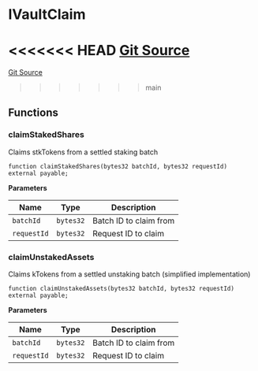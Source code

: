 # IVaultClaim
<<<<<<< HEAD
[Git Source](https://github.com/VerisLabs/KAM/blob/670f05acf8766190fcaa1d272341611f065917de/src/interfaces/modules/IVaultClaim.sol)
=======
[Git Source](https://github.com/VerisLabs/KAM/blob/e655bf086c79b14fd5ccde0a4ddfa1609e381102/src/interfaces/modules/IVaultClaim.sol)
>>>>>>> main


## Functions
### claimStakedShares

Claims stkTokens from a settled staking batch


```solidity
function claimStakedShares(bytes32 batchId, bytes32 requestId) external payable;
```
**Parameters**

|Name|Type|Description|
|----|----|-----------|
|`batchId`|`bytes32`|Batch ID to claim from|
|`requestId`|`bytes32`|Request ID to claim|


### claimUnstakedAssets

Claims kTokens from a settled unstaking batch (simplified implementation)


```solidity
function claimUnstakedAssets(bytes32 batchId, bytes32 requestId) external payable;
```
**Parameters**

|Name|Type|Description|
|----|----|-----------|
|`batchId`|`bytes32`|Batch ID to claim from|
|`requestId`|`bytes32`|Request ID to claim|


